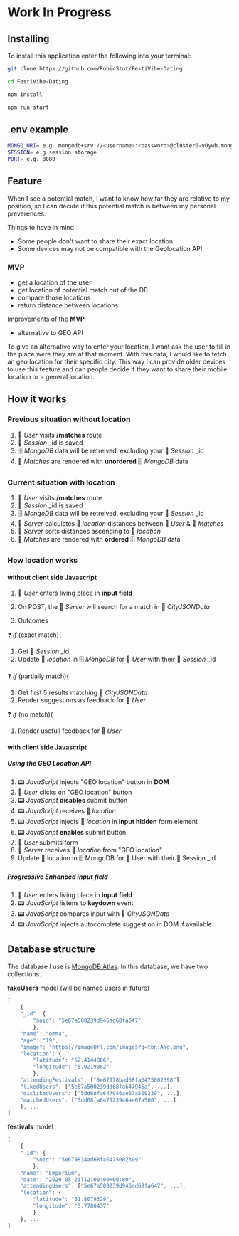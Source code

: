# Work In Progress

## Installing

To install this application enter the following into your terminal:

```bash
git clone https://github.com/RobinStut/FestiVibe-Dating

cd FestiVibe-Dating

npm install

npm run start
```

## .env example

```bash
MONGO_URI= e.g. mongodb+srv://<username>:<password>@cluster0-v0ywb.mongodb.net/test
SESSION= e.g session storage
PORT= e.g. 8080

```

## Feature

When I see a potential match, I want to know how far they are relative to my position, so I can decide if this potential match is between my personal preverences.

Things to have in mind

* Some people don't want to share their exact location
* Some devices may not be compatible with the Geolocation API

### MVP

* get a location of the user
* get location of potential match out of the DB
* compare those locations
* return distance between locations

Improvements of the **MVP**

* alternative to GEO API

To give an alternative way to enter your location, I want ask the user to fill in the place were they are at that moment.
With this data, I would like to fetch an geo location for their specific city.
This way I can provide older devices to use this feature and can people decide if they want to share their mobile location or a general location.

## How it works

### Previous situation without location

1. 👤 _User_ visits  **/matches** route
2. 💾 _Session_ _id is saved
3. 🗄️ _MongoDB_ data will be retreived, excluding your 💾 _Session_ _id
4. 💞 _Matches_ are rendered with **unordered** 🗄️ _MongoDB_ data

### Current situation with location

1. 👤 _User_ visits  **/matches** route
2. 💾 _Session_ _id is saved
3. 🗄️ _MongoDB_ data will be retreived, excluding your 💾 _Session_ _id
4. 📡 _Server_ calculates 🧭 _location_ distances between 👤 _User_ & 💞 _Matches_
5. 📡 _Server_ sorts distances ascending to 🧭 _location_
6. 💞 _Matches_ are rendered with **ordered** 🗄️ _MongoDB_ data

### How location works

#### without client side Javascript

1. 👤 _User_ enters living place in **input field**

2. On POST, the 📡 _Server_ will search for a match in 🏢 _CityJSONData_
3. Outcomes

❓ _if_ (exact match){

   1. Get 💾 _Session_ _id,
   2. Update 🧭 _location_ in 🗄️ _MongoDB_ for 👤 _User_ with their 💾 _Session_ _id

❓ _if_ (partially match){

   1. Get first 5 results matching 🏢 _CityJSONData_
   2. Render suggestions as feedback for 👤 _User_

❓ _if_ (no match){

   1. Render usefull feedback for  👤 _User_

#### with client side Javascript

##### Using the GEO Location API

1. 📟 _JavaScript_ injects "GEO location" button in **DOM**
2. 👤 _User_ clicks on "GEO location" button
3. 📟 _JavaScript_ **disables** submit button
4. 📟 _JavaScript_ receives 🧭 _location_
5. 📟 _JavaScript_ injects 🧭 _location_ in **input hidden** form element
6. 📟 _JavaScript_ **enables** submit button
7. 👤 _User_ submits form
8. 📡 _Server_ receives 🧭 _location_ from "GEO location"
9. Update 🧭 location in 🗄️ MongoDB for 👤 User with their 💾 Session _id

##### Progressive Enhanced input field

1. 👤 _User_ enters living place in **input field**
2. 📟 _JavaScript_ listens to **keydown** event
3. 📟 _JavaScript_ compares input with 🏢 _CityJSONData_
4. 📟 _JavaScript_ injects autocomplete suggestion in DOM if available

## Database structure

The database I use is [MongoDB Atlas](https://www.mongodb.com/cloud/atlas).
In this database, we have two collections.

**fakeUsers** model (will be named users in future)

```javascript
[
    {
    "_id": {
        "$oid": "5e67a500239d946ad68fa647"
        },
    "name": "emma",
    "age": "19",
    "image": "https://imageUrl.com/images?q=tbn:ANd.png",
    "location": {
        "latitude": "52.4144806",
        "longitude": "5.0219082"
        },
    "attendingFestivals": ["5e67978bad68fa6475002398"],
    "likedUsers": ["5e67a500239dd68fa647946a", ...],
    "dislikedUsers": ["5dd68fa647946ae67a500239", ...],
    "matchedUsers": ["5dd68fa647923946ae67a500", ...]
    }, ...
]
```

**festivals** model

```javascript
[
    {
    "_id": {
        "$oid": "5e679814ad68fa6475002399"
        },
    "name": "Emporium",
    "date": "2020-05-23T12:00:00+00:00",
    "attendingUsers": ["5e67a500239d946ad68fa647", ...],
    "location": {
        "latitude": "51.8079329",
        "longitude": "5.7786437"
        }
    }, ...
]
```
